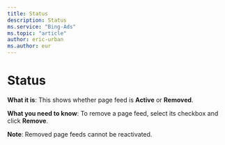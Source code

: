 ```yaml
---
title: Status
description: Status
ms.service: "Bing-Ads"
ms.topic: "article"
author: eric-urban
ms.author: eur
---
```


# Status

**What it is**: This shows whether page feed is **Active** or **Removed**.

**What you need to know**: To remove a page feed, select its checkbox and click **Remove**.

**Note**: Removed page feeds cannot be reactivated.


